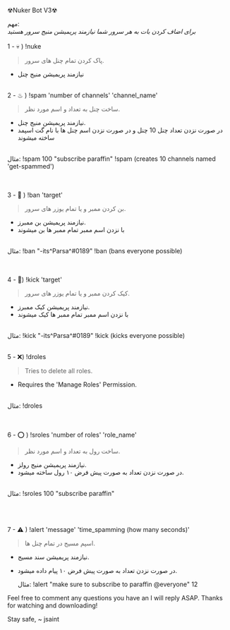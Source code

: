 ☢Nuker Bot V3☢

مهم:
<br>
*برای اضاف کردن بات به هر سرور شما نیازمند پریمیشن منیج سرور هستید*
<br><br>
1 - 💀 ) !nuke 
> پاک کردن تمام چنل های سرور.
- نیازمند پریمیشن منیج چنل
<br><br>

2 - ♨ ) !spam 'number of channels' 'channel_name'
> ساخت چنل به تعداد و اسم مورد نظر.
- نیازمند پریمیشن منیج چنل.
- در صورت نزدن تعداد چنل 10 چنل و در صورت نزدن اسم چنل ها با نام گت اسپمد ساخته میشوند
<br>
	مثال:
!spam 100 "subscribe paraffin"
!spam (creates 10 channels named 'get-spammed')

<br><br>
3 - 🛑 ) !ban 'target'
> بن کردن ممبر و یا تمام یوزر های سرور.
- نیازمند پریمیشن بن ممبرز.
- با نزدن اسم ممبر تمام ممبر ها بن میشوند

<br>
	مثال:
!ban "-its^Parsa^#0189"
!ban (bans everyone possible)

<br><br>
4 - 📛) !kick 'target'
> کیک کردن ممبر  و یا تمام یوزر های سرور.
- نیازمند پریمیشن کیک ممبرز.
- با نزدن اسم ممبر تمام ممبر ها کیک میشوند
<br>
	مثال:
!kick "-its^Parsa^#0189"
!kick (kicks everyone possible)
<br><br>

5 - ❌) !droles
> Tries to delete all roles.
- Requires the 'Manage Roles' Permission.

<br>
	مثال:
!droles

<br><br>
6 - ⭕ ) !sroles 'number of roles' 'role_name'
> ساخت رول به تعداد و اسم مورد نظر.
- نیازمند پریمیشن منیج رولز.
- در صورت نزدن تعداد به صورت پیش فرض ۱۰ رول ساخته میشود.
<br>
	مثال:
!sroles 100 "subscribe paraffin"
<br><br><br><br>

7 - ⚠ ) !alert 'message' 'time_spamming (how many seconds)'
> اسپم مسیج در تمام چنل ها.
- نیازمند پریمیشن سند مسیج.
- در صورت نزدن تعداد به صورت پیش فرض ۱۰ پیام داده میشود.

	مثال:
!alert "make sure to subscribe to paraffin @everyone" 12 

Feel free to comment any questions you have an I will reply ASAP.
Thanks for watching and downloading!

Stay safe,
~ jsaint


